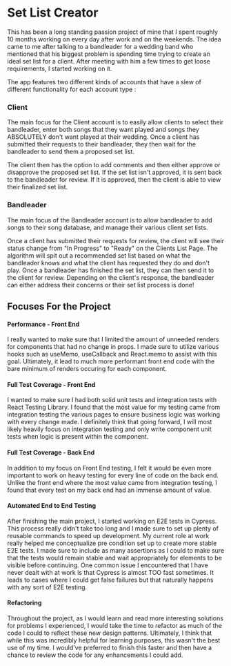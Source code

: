# Set List Creator
This has been a long standing passion project of mine that I spent roughly 10 months working on every day after work and on the weekends. The idea came to me after talking to a bandleader for a wedding band who mentioned that his biggest problem is spending time trying to create an ideal set list for a client. After meeting with him a few times to get loose requirements, I started working on it. 

The app features two different kinds of accounts that have a slew of different functionality for each account type : 

### Client
The main focus for the Client account is to easily allow clients to select their bandleader, enter both songs that they want played and songs they ABSOLUTELY don't want played at their wedding. Once a client has submitted their requests to their bandleader, they then wait for the bandleader to send them a proposed set list. 

The client then has the option to add comments and then either approve or disapprove the proposed set list. If the set list isn't approved, it is sent back to the bandleader for review. If it is approved, then the client is able to view their finalized set list.

### Bandleader
The main focus of the Bandleader account is to allow bandleader to add songs to their song database, and manage their various client set lists. 

Once a client has submitted their requests for review, the client will see their status change from "In Progress" to "Ready" on the Clients List Page. The algorithm will spit out a recommended set list based on what the bandleader knows and what the client has requested they do and don't play. Once a bandleader has finished the set list, they can then send it to the client for review. Depending on the client's response, the bandleader can either address their concerns or their set list process is done!

## Focuses For the Project

#### Performance - Front End
I really wanted to make sure that I limited the amount of unneeded renders for components that had no change in props. I made sure to utilize various hooks such as useMemo, useCallback and React.memo to assist with this goal. Ultimately, it lead to much more performant front end code with the bare minimum of renders occuring for each component. 

#### Full Test Coverage - Front End
I wanted to make sure I had both solid unit tests and integration tests with React Testing Library. I found that the most value for my testing came from integration testing the various pages to ensure business logic was working with every change made. I definitely think that going forward, I will most likely heavily focus on integration testing and only write component unit tests when logic is present within the component.

#### Full Test Coverage - Back End
In addition to my focus on Front End testing, I felt it would be even more important to work on heavy testing for every line of code on the back end. Unlike the front end where the most value came from integration testing, I found that every test on my back end had an immense amount of value. 

#### Automated End to End Testing
After finishing the main project, I started working on E2E tests in Cypress. This process really didn't take too long and I made sure to set up plenty of reusable commands to speed up development. My current role at work really helped me conceptualize pre condition set up to create more stable E2E tests. I made sure to include as many assertions as I could to make sure that the tests would remain stable and wait appropriately for elements to be visible before continuing. One common issue I encountered that I have never dealt with at work is that Cypress is almost TOO fast sometimes. It leads to cases where I could get false failures but that naturally happens with any sort of E2E testing.

#### Refactoring
Throughout the project, as I would learn and read more interesting solutions for problems I experienced, I would take the time to refactor as much of the code I could to reflect these new design patterns. Ultimately, I think that while this was incredibly helpful for learning purposes, this wasn't the best use of my time. I would've preferred to finish this faster and then have a chance to review the code for any enhancements I could add.